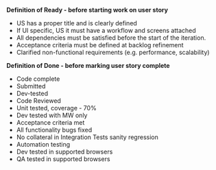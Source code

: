 **Definition of Ready - before starting work on user story**

- US has a proper title and is clearly defined
- If UI specific, US it must have a workflow and screens attached
- All dependencies must be satisfied before the start of the iteration.
- Acceptance criteria must be defined at backlog refinement
- Clarified non-functional requirements (e.g. performance, scalability)

**Definition of Done - before marking user story complete**

- Code complete
- Submitted
- Dev-tested
- Code Reviewed 
- Unit tested, coverage - 70%
- Dev tested with MW only
- Acceptance criteria met
- All functionality bugs fixed
- No collateral in Integration Tests sanity regression
- Automation testing
- Dev tested in supported browsers 
- QA tested in supported browsers
